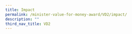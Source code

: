 ```yaml
---
title: Impact
permalink: /minister-value-for-money-award/VD2/impact/
description: ""
third_nav_title: VD2
---
```

